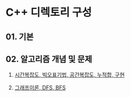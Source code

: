 # C++ 디렉토리 구성

## 01. 기본

## 02. 알고리즘 개념 및 문제

1. [시간복잡도, 빅오표기법, 공간복잡도, 누적합, 구현](02_알고리즘개념및문제/01_시간복잡도_빅오표기법_공간복잡도_누적합_구현/01_00_목차.md)

2. [그래프이론, DFS, BFS](02_알고리즘개념및문제/02_그래프이론_DFS_BFS/02_00_목차.md)
